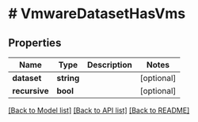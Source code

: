 # # VmwareDatasetHasVms

## Properties

Name | Type | Description | Notes
------------ | ------------- | ------------- | -------------
**dataset** | **string** |  | [optional]
**recursive** | **bool** |  | [optional]

[[Back to Model list]](../../README.md#models) [[Back to API list]](../../README.md#endpoints) [[Back to README]](../../README.md)
